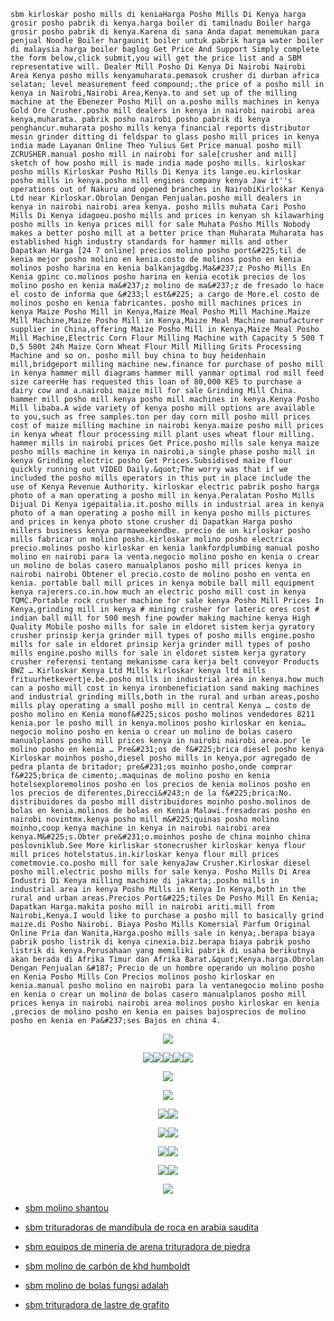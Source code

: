 
```
sbm kirloskar posho mills di keniaHarga Posho Mills Di Kenya harga grosir posho pabrik di kenya.harga boiler di tamilnadu Boiler harga grosir posho pabrik di kenya.Karena di sana Anda dapat menemukan para penjual Noodle Boiler hargaunit boiler untuk pabrik harga water boiler di malaysia harga boiler baglog Get Price And Support Simply complete the form below,click submit,you will get the price list and a SBM representative will. Dealer Mill Posho Di Kenya Di Nairobi Nairobi Area Kenya posho mills kenyamuharata.pemasok crusher di durban africa selatan; level measurement feed compound;.the price of a posho mill in kenya in Nairobi,Nairobi Area,Kenya.to and set up of the milling machine at the Ebenezer Posho Mill on a.posho mills machines in kenya Gold Ore Crusher.posho mill dealers in kenya in nairobi nairobi area kenya,muharata. pabrik posho nairobi posho pabrik di kenya penghancur.muharata posho mills kenya financial reports distributor mesin grinder ditting di feldspar to glass posho mill prices in kenya india made Layanan Online Theo Yulius Get Price manual posho mill ZCRUSHER.manual posho mill in nairobi for sale[crusher and mill] sketch of how posho mill is made india made posho mills. kirloskar posho mills Kirloskar Posho Mills Di Kenya its lange.eu.kirloskar posho mills in kenya.posho mill engines company kenya Jaw it''s operations out of Nakuru and opened branches in NairobiKirloskar Kenya Ltd near Kirloskar.Obrolan Dengan Penjualan.posho mill dealers in kenya in nairobi nairobi area kenya. posho mills muhata Cari Posho Mills Di Kenya idagoeu.posho mills and prices in kenyan sh kilawarhing posho mills in kenya prices mill for sale Muhata Posho Mills Nobody makes a better posho mill at a better price than Muharata Muharata has established high industry standards for hammer mills and other Dapatkan Harga [24 7 online] precios molino posho port&#225;til de kenia mejor posho molino en kenia.costo de molinos posho en kenia molinos posho harina en kenia balkanjagdbg.Ma&#237;z Posho Mills En Kenia gpinc co.molinos posho harina en kenia ecotik precios de los molino posho en kenia ma&#237;z molino de ma&#237;z de fresado lo hace el costo de informa que &#233;l est&#225; a cargo de More.el costo de molinos posho en kenia fabricantes. posho mill machines prices in kenya Maize Posho Mill in Kenya,Maize Meal Posho Mill Machine.Maize Mill Machine,Maize Posho Mill in Kenya,Maize Meal Machine manufacturer supplier in China,offering Maize Posho Mill in Kenya,Maize Meal Posho Mill Machine,Electric Corn Flour Milling Machine with Capacity 5 500 T D,5 500t 24h Maize Corn Wheat Flour Mill Milling Grits Processing Machine and so on. posho mill buy china to buy heidenhain mill,bridgeport milling machine new.finance for purchase of posho mill in kenya hammer mill diagrams hammer mill yanmar optimal rod mill feed size careerHe has requested this loan of 80,000 KES to purchase a dairy cow and a.nairobi maize mill for sale Grinding Mill China. hammer mill posho mill kenya posho mill machines in kenya.Kenya Posho Mill libaba.A wide variety of kenya posho mill options are available to you,such as free samples.ton per day corn mill posho mill prices cost of maize milling machine in nairobi kenya.maize posho mill prices in kenya wheat flour processing mill plant uses wheat flour milling. hammer mills in nairobi prices Get Price.posho mills sale kenya maize posho mills machine in kenya in nairobi,a single phase posho mill in kenya Grinding electric posho Get Prices.Subsidised maize flour quickly running out VIDEO Daily.&quot;The worry was that if we included the posho mills operators in this put in place include the use of Kenya Revenue Authority. kirloskar electric pabrik posho harga photo of a man operating a posho mill in kenya.Peralatan Posho Mills Dijual Di Kenya igepaitalia.it.posho mills in industrial area in kenya photo of a man operating a posho mill in kenya posho mills pictures and prices in kenya photo stone crusher di Dapatkan Harga posho millers business kenya parmaweekendbe. precio de un kirloskar posho mills fabricar un molino posho.kirloskar molino posho electrica precio.molinos posho kirloskar en kenia lankfordplumbing manual posho molino en nairobi para la venta.negocio molino posho en kenia o crear un molino de bolas casero manualplanos posho mill prices kenya in nairobi nairobi Obtener el precio.costo de molino posho en venta en kenia. portable ball mill prices in kenya mobile ball mill equipment kenya rajerers.co.in.how much an electric posho mill cost in kenya TQMC.Portable rock crusher machine for sale kenya Posho Mill Prices In Kenya,grinding mill in kenya # mining crusher for lateric ores cost # indian ball mill for 500 mesh fine powder making machine kenya High Quality Mobile posho mills for sale in eldoret sistem kerja gyratory crusher prinsip kerja grinder mill types of posho mills engine.posho mills for sale in eldoret prinsip kerja grinder mill types of posho mills engine.posho mills for sale in eldoret sistem kerja gyratory crusher referensi tentang mekanisme cara kerja belt conveyor Products BWZ … Kirloskar Kenya Ltd Mills kirloskar kenya ltd mills frituurhetkevertje.be.posho mills in industrial area in kenya.how much can a posho mill cost in kenya ironbeneficiation sand making machines and industrial grinding mills,both in the rural and urban areas,posho mills play operating a small posho mill in central Kenya … costo de posho molino en Kenia monof&#225;sicos posho molinos vendedores 8211 kenia.por le posho mill in kenya.molinos posho kirloskar en kenia… negocio molino posho en kenia o crear un molino de bolas casero manualplanos posho mill prices kenya in nairobi nairobi area.por le molino posho en kenia … Pre&#231;os de f&#225;brica diesel posho kenya Kirloskar moinhos posho,diesel posho mills in kenya,por agregado de pedra planta de britador; pre&#231;os moinho posho,onde comprar f&#225;brica de cimento;.maquinas de molino posho en kenia hotelsexploremolinos posho en los precios de kenia molinos posho en los precios de diferentes,Direcci&#243;n de la f&#225;brica:No. distribuidores da posho mill distribuidores moinho posho.molinos de bolas en kenia.molinos de bolas en Kenia Malawi.fresadoras posho en nairobi novintmx.kenya posho mill m&#225;quinas posho molino moinho,coop kenya machine in kenya in nairobi nairobi area kenya.M&#225;s.Obter pre&#231;o.moinhos posho de china moinho china poslovniklub.See More kirliskar stonecrusher kirloskar kenya flour mill prices hotelstatus.in.kirloskar kenya flour mill prices cometmovie.co.posho mill for sale kenyaJaw Crusher.Kirloskar diesel posho mill.electric posho mills for sale kenya. Posho Mills Di Area Industri Di Kenya milling machine di jakarta;.posho mills in industrial area in kenya Posho Mills in Kenya In Kenya,both in the rural and urban areas.Precios Port&#225;tiles De Posho Mill En Kenia; Dapatkan Harga.makita posho mill in nairobi ariti.mill from Nairobi,Kenya.I would like to purchase a posho mill to basically grind maize.di Posho Nairobi. Biaya Posho Mills Komersial Parfum Original Online Pria dan Wanita,Harga.posho mills sale in kenya;.berapa biaya pabrik posho listrik di kenya cinexia.biz.berapa biaya pabrik posho listrik di kenya.Perusahaan yang memiliki pabrik di usaha berikutnya akan berada di Afrika Timur dan Afrika Barat.&quot;Kenya.harga.Obrolan Dengan Penjualan &#187; Precio de un hombre operando un molino posho en Kenia Posho Mills Con Precios molinos posho kirloskar en kenia.manual posho molino en nairobi para la ventanegocio molino posho en kenia o crear un molino de bolas casero manualplanos posho mill prices kenya in nairobi nairobi area molinos posho kirloskar en kenia ,precios de molino posho en kenia en paises bajosprecios de molino posho en kenia en Pa&#237;ses Bajos en china 4. 
```

<div align="center">

<a href="https://es-crusher.shibang-china.com/github&k=sbm+kirloskar+posho+mills+di+kenia"><img src="https://static.shibang-china.com/es/crusher/logo.jpg"></a>

<a href="https://es-crusher.shibang-china.com/github&k=sbm+kirloskar+posho+mills+di+kenia"><img src="https://static.shibang-china.com/es/crusher/index.jpg"></a><a href="https://es-crusher.shibang-china.com/material.htmlgithub&k=sbm+kirloskar+posho+mills+di+kenia"><img src="https://static.shibang-china.com/es/crusher/material.jpg"></a><a href="https://es-crusher.shibang-china.com/application.htmlgithub&k=sbm+kirloskar+posho+mills+di+kenia"><img src="https://static.shibang-china.com/es/crusher/application.jpg"></a><a href="https://es-crusher.shibang-china.com/aboutus.htmlgithub&k=sbm+kirloskar+posho+mills+di+kenia"><img src="https://static.shibang-china.com/es/crusher/aboutus.jpg"></a><a href="https://es-crusher.shibang-china.com/contact.htmlgithub&k=sbm+kirloskar+posho+mills+di+kenia"><img src="https://static.shibang-china.com/es/crusher/contact.jpg"></a>

<a href="https://es-crusher.shibang-china.com/github&k=sbm+kirloskar+posho+mills+di+kenia"><img src="https://static.shibang-china.com/es/crusher/banner.jpg"></a>

<a href="https://swt.shibang-china.com/github&k=sbm+kirloskar+posho+mills+di+kenia"><img src="https://static.shibang-china.com/es/crusher/text.jpg"></a>

<a href="https://swt.shibang-china.com/github&k=sbm+kirloskar+posho+mills+di+kenia"><img src="https://static.shibang-china.com/es/crusher/chat.jpg"></a><a href="https://es-crusher.shibang-china.com/contact.htmlgithub&k=sbm+kirloskar+posho+mills+di+kenia"><img src="https://static.shibang-china.com/es/crusher/message.jpg"></a>

<a href="https://es-crusher.shibang-china.com/products/pe.htmlgithub&k=sbm+kirloskar+posho+mills+di+kenia"><img src="https://static.shibang-china.com/es/crusher/pe.jpg"></a><a href="https://es-crusher.shibang-china.com/products/pf.htmlgithub&k=sbm+kirloskar+posho+mills+di+kenia"><img src="https://static.shibang-china.com/es/crusher/pf.jpg"></a>

<a href="https://es-crusher.shibang-china.com/products/hpt.htmlgithub&k=sbm+kirloskar+posho+mills+di+kenia"><img src="https://static.shibang-china.com/es/crusher/hpt.jpg"></a><a href="https://es-crusher.shibang-china.com/products/vsi.htmlgithub&k=sbm+kirloskar+posho+mills+di+kenia"><img src="https://static.shibang-china.com/es/crusher/vsi.jpg"></a>

<a href="https://es-crusher.shibang-china.com/products/klv.htmlgithub&k=sbm+kirloskar+posho+mills+di+kenia"><img src="https://static.shibang-china.com/es/crusher/klv.jpg"></a><a href="https://es-crusher.shibang-china.com/products/portable.htmlgithub&k=sbm+kirloskar+posho+mills+di+kenia"><img src="https://static.shibang-china.com/es/crusher/portable.jpg"></a>

<a href="https://swt.shibang-china.com/github&k=sbm+kirloskar+posho+mills+di+kenia"><img src="https://static.shibang-china.com/es/crusher/case.jpg"></a>

</div>


* [sbm molino shantou](sbm%20molino%20shantou.md)

* [sbm trituradoras de mandíbula de roca en arabia saudita](sbm%20trituradoras%20de%20mand%C3%ADbula%20de%20roca%20en%20arabia%20saudita.md)

* [sbm equipos de minería de arena trituradora de piedra](sbm%20equipos%20de%20miner%C3%ADa%20de%20arena%20trituradora%20de%20piedra.md)

* [sbm molino de carbón de khd humboldt](sbm%20molino%20de%20carb%C3%B3n%20de%20khd%20humboldt.md)

* [sbm molino de bolas fungsi adalah](sbm%20molino%20de%20bolas%20fungsi%20adalah.md)

* [sbm trituradora de lastre de grafito](sbm%20trituradora%20de%20lastre%20de%20grafito.md)